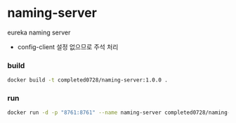 # naming-server
eureka naming server

- config-client 설정 없으므로 주석 처리

### build
```bash
docker build -t completed0728/naming-server:1.0.0 .
```

### run
```bash
docker run -d -p "8761:8761" --name naming-server completed0728/naming-server:1.0.0
```
 